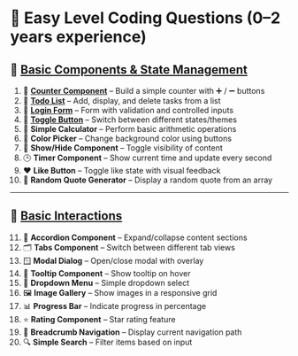 # 🔰 Easy Level Coding Questions (0–2 years experience)

## 🧩 [Basic Components & State Management](/machine-coding)

1. 🔢 **[Counter Component](/machine-coding/counter)** – Build a simple counter
   with ➕ / ➖ buttons
2. 📝 **[Todo List](/machine-coding/todo)** – Add, display, and delete tasks
   from a list
3. 🔐 **[Login Form](/machine-coding/login-form)** – Form with validation and
   controlled inputs
4. 🔄 **[Toggle Button](/machine-coding/toggle-button)** – Switch between
   different states/themes
5. 🧮 **Simple Calculator** – Perform basic arithmetic operations
6. 🎨 **Color Picker** – Change background color using buttons
7. 👻 **Show/Hide Component** – Toggle visibility of content
8. 🕒 **Timer Component** – Show current time and update every second
9. ❤️ **Like Button** – Toggle like state with visual feedback
10. 📜 **Random Quote Generator** – Display a random quote from an array

---

## 🧠 [Basic Interactions](/machine-coding)

11. 📂 **Accordion Component** – Expand/collapse content sections
12. 🗂️ **Tabs Component** – Switch between different tab views
13. 🪟 **Modal Dialog** – Open/close modal with overlay
14. 💬 **Tooltip Component** – Show tooltip on hover
15. 🔽 **Dropdown Menu** – Simple dropdown select
16. 🖼️ **Image Gallery** – Show images in a responsive grid
17. 📊 **Progress Bar** – Indicate progress in percentage
18. ⭐ **Rating Component** – Star rating feature
19. 🧭 **Breadcrumb Navigation** – Display current navigation path
20. 🔍 **Simple Search** – Filter items based on input

